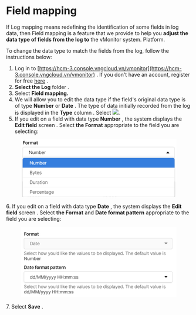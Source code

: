 # Field mapping

If Log mapping means redefining the identification of some fields in log data, then Field mapping is a feature that we provide to help you **adjust the data type of fields from the log to** the vMonitor system. Platform.

To change the data type to match the fields from the log, follow the instructions below:

1. Log in to [https://hcm-3.console.vngcloud.vn/vmonitor](https://hcm-3.console.vngcloud.vn/vmonitor) . If you don't have an account, register for free [here](https://register.vngcloud.vn/signup) .
2. **Select the Log** folder .
3. Select **Field mapping.**
4. We will allow you to edit the data type if the field's original data type is of type **Number** or **Date** . The type of data initially recorded from the log is displayed in the **Type** column . Select ![](https://docs.vngcloud.vn/\~gitbook/image?url=https%3A%2F%2Fdocs-admin.vngcloud.vn%2Fdownload%2Fthumbnails%2F49650644%2Fimage2023-4-27\_9-37-38.png%3Fversion%3D1%26modificationDate%3D1682563058000%26api%3Dv2\&width=40\&dpr=4\&quality=100\&sign=33ff9ee\&sv=1).
5. If you edit on a field with data type **Number** , the system displays the **Edit field** screen . Select **the Format** appropriate to the field you are selecting:

<figure><img src="../../../../.gitbook/assets/image (31) (1) (1).png" alt=""><figcaption></figcaption></figure>

6\. If you edit on a field with data type **Date** , the system displays the **Edit field** screen . Select **the Format** and **Date format pattern** appropriate to the field you are selecting:

<figure><img src="../../../../.gitbook/assets/image (30) (1) (1).png" alt=""><figcaption></figcaption></figure>

7\. Select **Save** .
